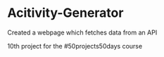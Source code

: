 # Acitivity-Generator

Created a webpage which fetches data from an API

10th project for the #50projects50days course
